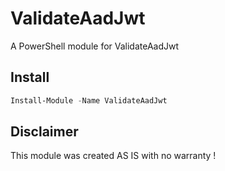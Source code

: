 # ValidateAadJwt

A PowerShell module for ValidateAadJwt

## Install

```powershell
Install-Module -Name ValidateAadJwt
```

## Disclaimer

This module was created AS IS with no warranty !
